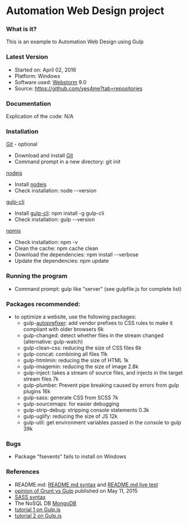 
# Automation Web Design project

### What is it?
This is an example to Automation Web Design using Gulp


### Latest Version
* Started on: April 02, 2016
* Platform: Windows
* Software used: [Webstorm] 9.0
* Source: https://github.com/yes4me?tab=repositories


### Documentation
Explication of the code: N/A


### Installation
[Git] - optional

* Download and install [Git]
* Command prompt in a new directory: git init

[nodejs]

* Install [nodejs]
* Check installation: node --version

[gulp-cli]

* Install [gulp-cli]: npm install -g gulp-cli
* Check installation: gulp --version


[npmjs]

* Check installation: npm -v
* Clean the cache: npm cache clean
* Download the dependencies: npm install --verbose
* Update the dependencies: npm update


### Running the program
* Command prompt: gulp <task name> like "server" (see gulpfile.js for complete list)


### Packages recommended:
* to optimize a website, use the following packages:
    * gulp-[autoprefixer]: add vendor prefixes to CSS rules to make it compliant with older browsers 6k
    * gulp-changed: detect whether files in the stream changed (alternative: gulp-watch)
    * gulp-clean-css: reducing the size of CSS files 6k
    * gulp-concat: combining all files 11k
    * gulp-htmlmin: reducing the size of HTML 1k
    * gulp-imagemin: reducing the size of image 2.8k
    * gulp-inject: takes a stream of source files, and injects in the target stream files 7k
    * gulp-plumber: Prevent pipe breaking caused by errors from gulp plugins 16k
    * gulp-sass: generate CSS from SCSS 7k
    * gulp-sourcemaps: for easier debugging
    * gulp-strip-debug: stripping console statements 0.3k
    * gulp-uglify: reducing the size of JS 12k
    * gulp-util: get environment variables passed in the console to gulp 39k


### Bugs
* Package "fsevents" fails to install on Windows


### References
* README.md: [README.md syntax] and [README.md live test]
* [opinion of Grunt vs Gulp] published on May 11, 2015
* [SASS syntax]
* The NoSQL DB [MongoDB]
* [tutorial 1 on Gulp.js]
* [tutorial 2 on Gulp.js]



[Git]: https://git-scm.com/downloads
[autoprefixer]: <http://nadikun.com/how-to-add-autoprefixer-to-work-with-bootstrap-using-less/>
[gulp]: https://www.npmjs.com/package/gulp
[gulp-cli]: https://www.npmjs.com/package/gulp-cli
[npmjs]: https://www.npmjs.com/browse/star
[nodejs]: https://nodejs.org/en/download/
[Webstorm]: https://www.jetbrains.com/webstorm/

[README.md syntax]: <https://confluence.atlassian.com/bitbucketserver/markdown-syntax-guide-776639995.html>
[README.md live test]: <http://dillinger.io/>
[opinion of Grunt vs Gulp]: http://sixrevisions.com/web-development/grunt-vs-gulp/
[SASS syntax]: <http://sass-lang.com/guide>
[MongoDB]: <http://www.mkyong.com/mongodb/how-to-install-mongodb-on-windows/>
[tutorial 1 on Gulp.js]: <http://www.sitepoint.com/introduction-gulp-js/>
[tutorial 2 on Gulp.js]: <https://css-tricks.com/gulp-for-beginners/>
